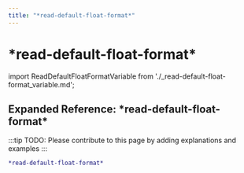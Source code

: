 ```yaml
---
title: "*read-default-float-format*"
---
```


# \*read-default-float-format\*

import ReadDefaultFloatFormatVariable from './_read-default-float-format_variable.md';

<ReadDefaultFloatFormatVariable />

## Expanded Reference: \*read-default-float-format\*

:::tip
TODO: Please contribute to this page by adding explanations and examples
:::

```lisp
*read-default-float-format*
```
